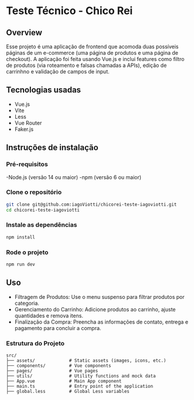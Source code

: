 # Teste Técnico - Chico Rei

## Overview
Esse projeto é uma aplicação de frontend que acomoda duas possíveis páginas de um e-commerce (uma página de produtos e uma página de checkout). A aplicação foi feita usando Vue.js e inclui features como filtro de produtos (via roteamento e falsas chamadas a APIs), edição de carrinhno e validação de campos de input.

## Tecnologias usadas
- Vue.js
- Vite
- Less
- Vue Router
- Faker.js

## Instruções de instalação

### Pré-requisitos
-Node.js (versão 14 ou maior)
-npm (versão 6 ou maior)

### Clone o repositório

```bash
git clone git@github.com:iagoViotti/chicorei-teste-iagoviotti.git
cd chicorei-teste-iagoviotti
```

### Instale as dependências

```bash
npm install
```

### Rode o projeto

```bash
npm run dev
```
## Uso

- Filtragem de Produtos: Use o menu suspenso para filtrar produtos por categoria.
- Gerenciamento do Carrinho: Adicione produtos ao carrinho, ajuste quantidades e remova itens.
- Finalização da Compra: Preencha as informações de contato, entrega e pagamento para concluir a compra.

### Estrutura do Projeto
```
src/
├── assets/             # Static assets (images, icons, etc.)
├── components/         # Vue components
├── pages/              # Vue pages
├── utils/              # Utility functions and mock data
├── App.vue             # Main App component
├── main.ts             # Entry point of the application
├── global.less         # Global Less variables
